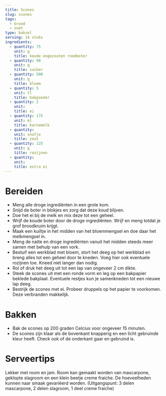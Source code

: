 ```yaml
---
title: Scones
slug: scones
tags: 
  - brood
  - zoet
type: baksel
serving: 14 stuks
ingredients:
  - quantity: 75
    unit: g
    title: koude ongezouten roomboter
  - quantity: 90
    unit: g
    title: suiker
  - quantity: 500
    unit: g
    title: bloem
  - quantity: 5
    unit: tl
    title: bakpoeder
  - quantity: 2
    unit: 
    title: ei
  - quantity: 175
    unit: ml
    title: karnemelk
  - quantity: 
    unit: snufje
    title: zout
  - quantity: 125
    unit: g
    title: rozijnen
  - quantity: 
    unit: 
    title: extra ei
---
```


# Bereiden

- Meng alle droge ingrediënten in een grote kom.
- Snijd de boter in blokjes en zorg dat deze koud blijven.
- Doe het ei bij de melk en mix deze tot een geheel.
- Wrijf de koude boter door de droge ingrediënten. Wrijf en meng totdat je grof broodkruim krijgt.
- Maak een kuiltje in het midden van het bloemmengsel en doe daar het melkmengsel in. 
- Meng de natte en droge ingrediënten vanuit het midden steeds meer samen met behulp van een vork. 
- Bestuif een werkblad met bloem, stort het deeg op het werkblad en breng alles tot een geheel door te kneden. Voeg hier ook eventuele rozijnen toe. Kneed niet langer dan nodig.  
- Rol of druk het deeg uit tot een lap van ongeveer 2 cm dikte. 
- Steek de scones uit met een ronde vorm en leg op een bakpapier beklede bakplaat. Eventuele restjes kun je samenkneden tot een nieuwe lap deeg. 
- Bestrijk de scones met ei. Probeer druppels op het papier te voorkomen. Deze verbranden makkelijk.

# Bakken

- Bak de scones op 200 graden Celcius voor ongeveer 15 minuten.
- De scones zijn klaar als de bovenkant knapperig en een licht gebruinde kleur heeft. Check ook of de onderkant gaar en gebruind is.

 
# Serveertips

Lekker met room en jam. Room kan gemaakt worden van mascarpone, geklopte slagroom en een klein beetje creme fraiche. De hoeveelheden kunnen naar smaak gevariëerd worden. (Uitgangspunt: 3 delen mascarpone, 2 delen slagroom, 1 deel creme fraiche)